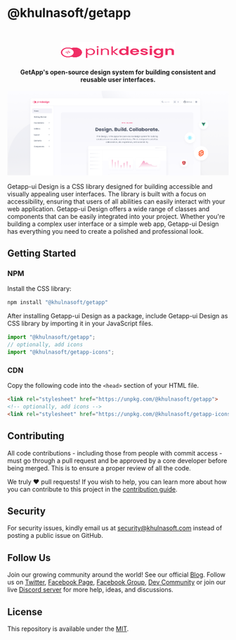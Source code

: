 # @khulnasoft/getapp

<br />
<p align="center">
    <a href="https://getapp-ui.khulnasoft.com" target="_blank"><img width="260" height="39" src="https://raw.githubusercontent.com/khulnasoft/getapp-ui/main/logo.svg" alt="Getapp-ui Design Logo"></a>
    <br />
    <br />
    <b>GetApp's open-source design system for building consistent and reusable user interfaces.</b>
    <br />
    <br />
    <a href="https://github.com/khulnasoft/getapp-ui"><img width="800" height=auto src="https://raw.githubusercontent.com/khulnasoft/getapp-ui/main/github.png" alt="Visit the Getapp-ui Design repo"></a>
</p>

Getapp-ui Design is a CSS library designed for building accessible and visually appealing user interfaces. The library is built with a focus on accessibility, ensuring that users of all abilities can easily interact with your web application. Getapp-ui Design offers a wide range of classes and components that can be easily integrated into your project. Whether you're building a complex user interface or a simple web app, Getapp-ui Design has everything you need to create a polished and professional look.

## Getting Started

### NPM

Install the CSS library:

```bash
npm install "@khulnasoft/getapp"
```

After installing Getapp-ui Design as a package, include Getapp-ui Design as CSS library by importing it in your JavaScript files.

```js
import "@khulnasoft/getapp";
// optionally, add icons
import "@khulnasoft/getapp-icons";
```

### CDN

Copy the following code into the `<head>` section of your HTML file.

```html
<link rel="stylesheet" href="https://unpkg.com/@khulnasoft/getapp">
<!-- optionally, add icons -->
<link rel="stylesheet" href="https://unpkg.com/@khulnasoft/getapp-icons">
```

## Contributing

All code contributions - including those from people with commit access - must go through a pull request and be approved by a core developer before being merged. This is to ensure a proper review of all the code.

We truly ❤️ pull requests! If you wish to help, you can learn more about how you can contribute to this project in the [contribution guide](CONTRIBUTING.md).

## Security

For security issues, kindly email us at [security@khulnasoft.com](mailto:security@khulnasoft.com) instead of posting a public issue on GitHub.

## Follow Us

Join our growing community around the world! See our official [Blog](https://medium.com/khulnasoft). Follow us on [Twitter](https://twitter.com/getapp), [Facebook Page](https://www.facebook.com/khulnasoft.com), [Facebook Group](https://www.facebook.com/groups/getapp.developers/), [Dev Community](https://dev.to/getapp) or join our live [Discord server](https://khulnasoft.com/discord) for more help, ideas, and discussions.

## License

This repository is available under the [MIT](../../LICENSE).
